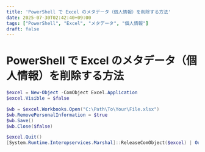 ```yaml
---
title: 'PowerShell で Excel のメタデータ（個人情報）を削除する方法'
date: 2025-07-30T02:42:40+09:00
tags: ["PowerShell", "Excel", "メタデータ", "個人情報"]
draft: false
---
```


# PowerShell で Excel のメタデータ（個人情報）を削除する方法

```powershell
$excel = New-Object -ComObject Excel.Application
$excel.Visible = $false

$wb = $excel.Workbooks.Open("C:\Path\To\Your\File.xlsx")
$wb.RemovePersonalInformation = $true
$wb.Save()
$wb.Close($false)

$excel.Quit()
[System.Runtime.Interopservices.Marshal]::ReleaseComObject($excel) | Out-Null

```
